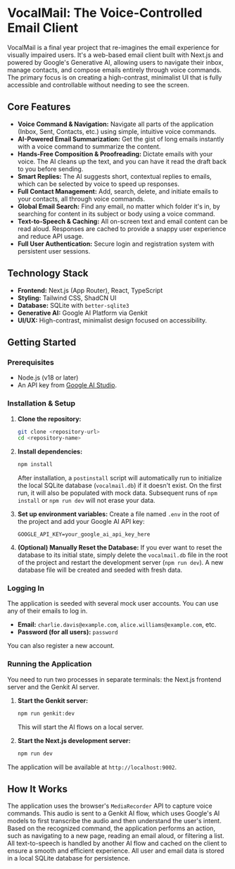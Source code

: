 # VocalMail: The Voice-Controlled Email Client

VocalMail is a final year project that re-imagines the email experience for visually impaired users. It's a web-based email client built with Next.js and powered by Google's Generative AI, allowing users to navigate their inbox, manage contacts, and compose emails entirely through voice commands. The primary focus is on creating a high-contrast, minimalist UI that is fully accessible and controllable without needing to see the screen.

## Core Features

- **Voice Command & Navigation:** Navigate all parts of the application (Inbox, Sent, Contacts, etc.) using simple, intuitive voice commands.
- **AI-Powered Email Summarization:** Get the gist of long emails instantly with a voice command to summarize the content.
- **Hands-Free Composition & Proofreading:** Dictate emails with your voice. The AI cleans up the text, and you can have it read the draft back to you before sending.
- **Smart Replies:** The AI suggests short, contextual replies to emails, which can be selected by voice to speed up responses.
- **Full Contact Management:** Add, search, delete, and initiate emails to your contacts, all through voice commands.
- **Global Email Search:** Find any email, no matter which folder it's in, by searching for content in its subject or body using a voice command.
- **Text-to-Speech & Caching:** All on-screen text and email content can be read aloud. Responses are cached to provide a snappy user experience and reduce API usage.
- **Full User Authentication:** Secure login and registration system with persistent user sessions.

## Technology Stack

- **Frontend:** Next.js (App Router), React, TypeScript
- **Styling:** Tailwind CSS, ShadCN UI
- **Database:** SQLite with `better-sqlite3`
- **Generative AI:** Google AI Platform via Genkit
- **UI/UX:** High-contrast, minimalist design focused on accessibility.

## Getting Started

### Prerequisites

- Node.js (v18 or later)
- An API key from [Google AI Studio](https://aistudio.google.com/app/apikey).

### Installation & Setup

1.  **Clone the repository:**
    ```bash
    git clone <repository-url>
    cd <repository-name>
    ```

2.  **Install dependencies:**
    ```bash
    npm install
    ```
    After installation, a `postinstall` script will automatically run to initialize the local SQLite database (`vocalmail.db`) if it doesn't exist. On the first run, it will also be populated with mock data. Subsequent runs of `npm install` or `npm run dev` will not erase your data.

3.  **Set up environment variables:**
    Create a file named `.env` in the root of the project and add your Google AI API key:
    ```
    GOOGLE_API_KEY=your_google_ai_api_key_here
    ```

4.  **(Optional) Manually Reset the Database:**
    If you ever want to reset the database to its initial state, simply delete the `vocalmail.db` file in the root of the project and restart the development server (`npm run dev`). A new database file will be created and seeded with fresh data.

### Logging In

The application is seeded with several mock user accounts. You can use any of their emails to log in.
- **Email:** `charlie.davis@example.com`, `alice.williams@example.com`, etc.
- **Password (for all users):** `password`

You can also register a new account.

### Running the Application

You need to run two processes in separate terminals: the Next.js frontend server and the Genkit AI server.

1.  **Start the Genkit server:**
    ```bash
    npm run genkit:dev
    ```
    This will start the AI flows on a local server.

2.  **Start the Next.js development server:**
    ```bash
    npm run dev
    ```

The application will be available at `http://localhost:9002`.

## How It Works

The application uses the browser's `MediaRecorder` API to capture voice commands. This audio is sent to a Genkit AI flow, which uses Google's AI models to first transcribe the audio and then understand the user's intent. Based on the recognized command, the application performs an action, such as navigating to a new page, reading an email aloud, or filtering a list. All text-to-speech is handled by another AI flow and cached on the client to ensure a smooth and efficient experience. All user and email data is stored in a local SQLite database for persistence.
